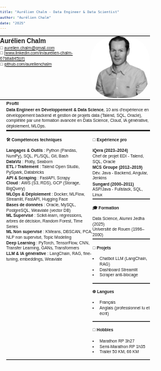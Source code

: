 ```yaml
---
title: "Aurélien Chalm - Data Engineer & Data Scientist"
author: "Aurélien Chalm"
date: "2025"
---
```


<style>
html, body {
  margin: 0;
  padding: 0;
  width: 210mm;
  font-family: sans-serif;
  font-size: 5pt;
  line-height: 1.3;
  overflow-x: hidden;
}

  @page {
    size: A4;
    margin: 1cm;
  }

  table, th, td {
    border: none;
    padding: 0;
    margin: 0;
  }

  img {
    max-width: 100%;
    height: auto;
  }

  h1, h2, h3 {
    margin-top: 0.1em;
    margin-bottom: 0.1em;
  }

  p {
    margin: 0.1em 0;
  }

  hr {
    border: none;
    border-top: 1px solid #ccc;
    margin: 0.1em 0;
  }
</style>

<table style="width: 100%; border-collapse: collapse; border: none;">
  <tr>
    <td style="vertical-align: top; width: 60%; border: none;">

<h2>Aurélien Chalm</h2>

📧 aurelien.chalm@gmail.com  
💼 [www.linkedin.com/in/aurélien-chalm-67b8a845](#)  
🐙 [github.com/aurelienchalm](https://github.com/aurelienchalm)  

  </td>
  <td style="vertical-align: top; text-align: left; width: 40%; border: none;">
    <img src="IMG_9418.jpeg" alt="Photo de profil" width="150" style="border-radius: 40%;">
  </td>
  </tr>
</table>
<div style="margin-left: 10px;">
  <h3>Profil</h3>
  <p><strong>Data Engineer en Développement & Data Science</strong>, 10 ans d'expérience en développement backend et gestion de projets data (Talend, SQL, Oracle), complétée par une formation avancée en Data Science, Cloud, IA générative, déploiement, MLOps.</p>
  <hr style="margin: 0;">
</div>

<div style="margin-left: 10px;">
<table style="border-collapse: collapse; width: 100%;">
  <tr>
    <td style="vertical-align: top; width: 60%;">

<h4>🛠 Compétences techniques</h4>

<p>
<strong>Langages & Outils</strong> : Python (Pandas, NumPy), SQL, PL/SQL, Git, Bash<br>
<strong>DataViz</strong> : Plotly, Seaborn<br>
<strong>ETL / Traitement</strong> : Talend Open Studio, PySpark, Databricks<br>
<strong>API & Scraping</strong> : FastAPI, Scrapy<br>
<strong>Cloud</strong> : AWS (S3, RDS), GCP (Storage, BigQuery)<br>
<strong>MLOps & Déploiement</strong> : Docker, MLFlow, Streamlit, FastAPI, Hugging Face<br>
<strong>Bases de données</strong> : Oracle, MySQL, PostgreSQL, Weaviate (vector DB)<br>
<strong>ML Supervisé</strong> : Scikit-learn, régressions, arbres de décision, Random Forest, Time Series<br>
<strong>ML Non supervisé</strong> : KMeans, DBSCAN, PCA, NLP non supervisé, Topic Modeling<br>
<strong>Deep Learning</strong> : PyTorch, TensorFlow, CNN, Transfer Learning, GANs, Transformers<br>
<strong>LLM & IA générative</strong> : LangChain, RAG, fine-tuning, embeddings, Weaviate
</p>

  </td>
  <td style="vertical-align: top; width: 40%;">

<h4>💼 Expérience pro</h4>
<p><strong>iQera (2023–2024)</strong><br>
Chef de projet EDI - Talend, SQL, Oracle</p>
<p><strong>MCS Groupe (2012–2019)</strong><br>
Dév. Java - Backend, Angular, Jenkins</p>
<p><strong>Sungard (2000–2011)</strong><br>
ASP/Java - Fullstack, SQL, Linux</p>
<hr>
<h4>🎓 Formation</h4>
<p>Data Science, Alumni Jedha (2025)<br>
Université de Rouen (1996–2000)</p>
<hr>
<h4>📁 Projets</h4>
<ul>
  <li>Chatbot LLM (LangChain, RAG)</li>
  <li>Dashboard Streamlit</li>
  <li>Scraper anti-blocage</li>
</ul>
<hr>
<h4>🌐 Langues</h4>
<ul>
  <li>Français</li>
  <li>Anglais (professionnel lu et écrit)</li>
</ul>
<hr>
<h4>🏃 Hobbies</h4>
<ul>
  <li>Marathon RP 3h27</li>
  <li>Semi-Marathon RP 1h35</li>
  <li>Trailer 50 KM, 66 KM</li>
</ul>

  </td>
  </tr>
</table>
</div>